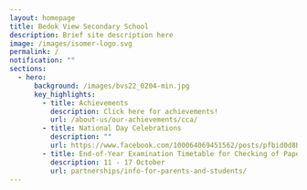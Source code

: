 ```yaml
---
layout: homepage
title: Bedok View Secondary School
description: Brief site description here
image: /images/isomer-logo.svg
permalink: /
notification: ""
sections:
  - hero:
      background: /images/bvs22_0204-min.jpg
      key_highlights:
        - title: Achievements
          description: Click here for achievements!
          url: /about-us/our-achievements/cca/
        - title: National Day Celebrations
          description: ""
          url: https://www.facebook.com/100064069451562/posts/pfbid0d8BHXMKJ3FgqBAJEEi7EiMDAMdhJeucX5LqXQouWe1rtvXjCBiKr1to5nnXQPQdol/?mibextid=cr9u03
        - title: End-of-Year Examination Timetable for Checking of Paper
          description: 11 - 17 October
          url: partnerships/info-for-parents-and-students/
---
```

